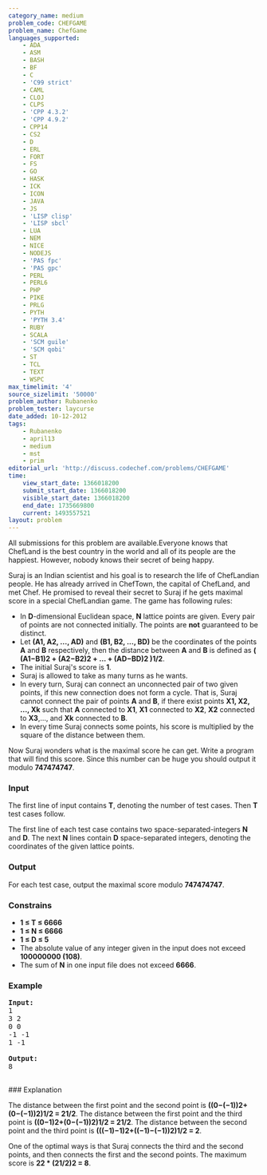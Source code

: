 ```yaml
---
category_name: medium
problem_code: CHEFGAME
problem_name: ChefGame
languages_supported:
    - ADA
    - ASM
    - BASH
    - BF
    - C
    - 'C99 strict'
    - CAML
    - CLOJ
    - CLPS
    - 'CPP 4.3.2'
    - 'CPP 4.9.2'
    - CPP14
    - CS2
    - D
    - ERL
    - FORT
    - FS
    - GO
    - HASK
    - ICK
    - ICON
    - JAVA
    - JS
    - 'LISP clisp'
    - 'LISP sbcl'
    - LUA
    - NEM
    - NICE
    - NODEJS
    - 'PAS fpc'
    - 'PAS gpc'
    - PERL
    - PERL6
    - PHP
    - PIKE
    - PRLG
    - PYTH
    - 'PYTH 3.4'
    - RUBY
    - SCALA
    - 'SCM guile'
    - 'SCM qobi'
    - ST
    - TCL
    - TEXT
    - WSPC
max_timelimit: '4'
source_sizelimit: '50000'
problem_author: Rubanenko
problem_tester: laycurse
date_added: 10-12-2012
tags:
    - Rubanenko
    - april13
    - medium
    - mst
    - prim
editorial_url: 'http://discuss.codechef.com/problems/CHEFGAME'
time:
    view_start_date: 1366018200
    submit_start_date: 1366018200
    visible_start_date: 1366018200
    end_date: 1735669800
    current: 1493557521
layout: problem
---
```

All submissions for this problem are available.Everyone knows that ChefLand is the best country in the world and all of its people are the happiest. However, nobody knows their secret of being happy.

Suraj is an Indian scientist and his goal is to research the life of ChefLandian people. He has already arrived in ChefTown, the capital of ChefLand, and met Chef. He promised to reveal their secret to Suraj if he gets maximal score in a special ChefLandian game. The game has following rules:

- In **D**-dimensional Euclidean space, **N** lattice points are given. Every pair of points are not connected initially. The points are **not** guaranteed to be distinct.
- Let **(A1, A2, ..., AD)** and **(B1, B2, ..., BD)** be the coordinates of the points **A** and **B** respectively, then the distance between **A** and **B** is defined as **( (A1−B1)2 + (A2−B2)2 + ... + (AD−BD)2 )1/2**.
- The initial Suraj's score is **1**.
- Suraj is allowed to take as many turns as he wants.
- In every turn, Suraj can connect an unconnected pair of two given points, if this new connection does not form a cycle. That is, Suraj cannot connect the pair of points **A** and **B**, if there exist points **X1, X2, ..., Xk** such that **A** connected to **X1**, **X1** connected to **X2**, **X2** connected to **X3**,..., and **Xk** connected to **B**.
- In every time Suraj connects some points, his score is multiplied by the square of the distance between them.

Now Suraj wonders what is the maximal score he can get. Write a program that will find this score. Since this number can be huge you should output it modulo **747474747**.

### Input

The first line of input contains **T**, denoting the number of test cases. Then **T** test cases follow.

The first line of each test case contains two space-separated-integers **N** and **D**. The next **N** lines contain **D** space-separated integers, denoting the coordinates of the given lattice points.

### Output

For each test case, output the maximal score modulo **747474747**.

### Constrains

- **1 ≤ T ≤ 6666**
- **1 ≤ N ≤ 6666**
- **1 ≤ D ≤ 5**
- The absolute value of any integer given in the input does not exceed **100000000 (108)**.
- The sum of **N** in one input file does not exceed **6666**.

### Example

<pre>
<b>Input:</b>
1
3 2
0 0
-1 -1
1 -1

<b>Output:</b>
8

</pre>### Explanation
The distance between the first point and the second point is **((0−(−1))2+(0−(−1))2)1/2 = 21/2**.
The distance between the first point and the third point is **((0−1)2+(0−(−1))2)1/2 = 21/2**.
The distance between the second point and the third point is **(((−1)−1)2+((−1)−(−1))2)1/2 = 2**.

One of the optimal ways is that Suraj connects the third and the second points, and then connects the first and the second points. The maximum score is **22 \* (21/2)2 = 8**.
